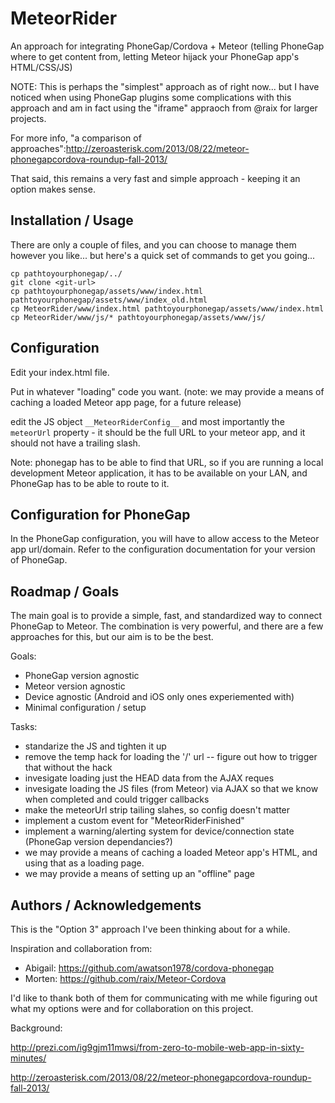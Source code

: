 MeteorRider
===========

An approach for integrating PhoneGap/Cordova + Meteor (telling PhoneGap where to get content from, letting Meteor hijack your PhoneGap app's HTML/CSS/JS)

NOTE: This is perhaps the "simplest" approach as of right now... 
but I have noticed when using PhoneGap plugins some complications with this approach and am in fact using 
the "iframe" appraoch from @raix for larger projects.

For more info, "a comparison of approaches":http://zeroasterisk.com/2013/08/22/meteor-phonegapcordova-roundup-fall-2013/

That said, this remains a very fast and simple approach - keeping it an option makes sense.


Installation / Usage
--------------

There are only a couple of files, and you can choose to manage them however you
like... but here's a quick set of commands to get you going...

```
cp pathtoyourphonegap/../
git clone <git-url>
cp pathtoyourphonegap/assets/www/index.html pathtoyourphonegap/assets/www/index_old.html
cp MeteorRider/www/index.html pathtoyourphonegap/assets/www/index.html
cp MeteorRider/www/js/* pathtoyourphonegap/assets/www/js/
```

Configuration
--------------

Edit your index.html file.

Put in whatever "loading" code you want.
(note: we may provide a means of caching a loaded Meteor app page, for a future release)

edit the JS object `__MeteorRiderConfig__`
and most importantly the `meteorUrl` property - it should be the full URL to
your meteor app, and it should not have a trailing slash.

Note: phonegap has to be able to find that URL, so if you are running a local
development Meteor application, it has to be available on your LAN, and
PhoneGap has to be able to route to it.

Configuration for PhoneGap
--------------

In the PhoneGap configuration, you will have to allow access to the Meteor app
url/domain.  Refer to the configuration documentation for your version of
PhoneGap.

Roadmap / Goals
--------------

The main goal is to provide a simple, fast, and standardized way to connect
PhoneGap to Meteor.  The combination is very powerful, and there are a few
approaches for this, but our aim is to be the best.

Goals:

* PhoneGap version agnostic
* Meteor version agnostic
* Device agnostic (Android and iOS only ones experiemented with)
* Minimal configuration / setup

Tasks:

* standarize the JS and tighten it up
* remove the temp hack for loading the '/' url -- figure out how to trigger that without the hack
* invesigate loading just the HEAD data from the AJAX reques
* invesigate loading the JS files (from Meteor) via AJAX so that we know when completed and could trigger callbacks
* make the meteorUrl strip tailing slahes, so config doesn't matter
* implement a custom event for "MeteorRiderFinished"
* implement a warning/alerting system for device/connection state (PhoneGap version dependancies?)
* we may provide a means of caching a loaded Meteor app's HTML, and using that as a loading page.
* we may provide a means of setting up an "offline" page

Authors / Acknowledgements
--------------

This is the "Option 3" approach I've been thinking about for a while.

Inspiration and collaboration from:

* Abigail: https://github.com/awatson1978/cordova-phonegap
* Morten: https://github.com/raix/Meteor-Cordova

I'd like to thank both of them for communicating with me while figuring out what my
options were and for collaboration on this project.

Background:

http://prezi.com/ig9gjm11mwsi/from-zero-to-mobile-web-app-in-sixty-minutes/

http://zeroasterisk.com/2013/08/22/meteor-phonegapcordova-roundup-fall-2013/
